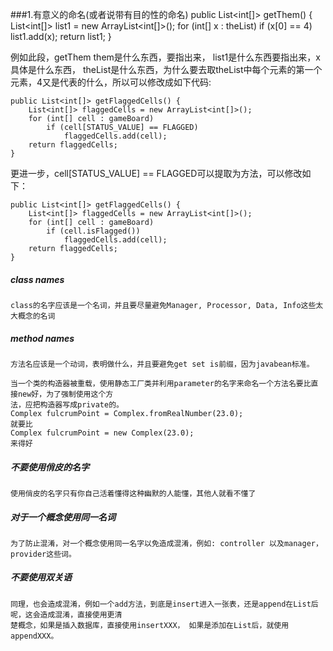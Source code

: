 ###1.有意义的命名(或者说带有目的性的命名)
	public List<int[]> getThem() {
		List<int[]> list1 = new ArrayList<int[]>();
		for (int[] x : theList)
			if (x[0] == 4)
				list1.add(x);
		return list1;
	}

例如此段，getThem them是什么东西，要指出来， list1是什么东西要指出来，x具体是什么东西，
theList是什么东西，为什么要去取theList中每个元素的第一个元素，4又是代表的什么，所以可以修改成如下代码:

	public List<int[]> getFlaggedCells() {
		List<int[]> flaggedCells = new ArrayList<int[]>();
		for (int[] cell : gameBoard)
			if (cell[STATUS_VALUE] == FLAGGED)
				flaggedCells.add(cell);
		return flaggedCells;
	}

更进一步，cell[STATUS_VALUE] == FLAGGED可以提取为方法，可以修改如下：

	public List<int[]> getFlaggedCells() {
		List<int[]> flaggedCells = new ArrayList<int[]>();
		for (int[] cell : gameBoard)
			if (cell.isFlagged())
				flaggedCells.add(cell);
		return flaggedCells;
	}

##### class names

	class的名字应该是一个名词，并且要尽量避免Manager, Processor, Data, Info这些太大概念的名词

##### method names
	
	方法名应该是一个动词，表明做什么，并且要避免get set is前缀，因为javabean标准。

	当一个类的构造器被重载，使用静态工厂类并利用parameter的名字来命名一个方法名要比直接new好，为了强制使用这个方
	法，应把构造器写成private的。
	Complex fulcrumPoint = Complex.fromRealNumber(23.0);
	就要比
	Complex fulcrumPoint = new Complex(23.0);
	来得好  

##### 不要使用俏皮的名字

	使用俏皮的名字只有你自己活着懂得这种幽默的人能懂，其他人就看不懂了

##### 对于一个概念使用同一名词

	为了防止混淆，对一个概念使用同一名字以免造成混淆，例如: controller 以及manager， provider这些词。

##### 不要使用双关语

	同理，也会造成混淆，例如一个add方法，到底是insert进入一张表，还是append在List后呢，这会造成混淆，直接使用更清
	楚概念，如果是插入数据库，直接使用insertXXX， 如果是添加在List后，就使用appendXXX。